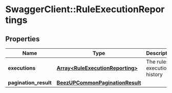 # SwaggerClient::RuleExecutionReportings

## Properties
Name | Type | Description | Notes
------------ | ------------- | ------------- | -------------
**executions** | [**Array&lt;RuleExecutionReporting&gt;**](RuleExecutionReporting.md) | The rules executions history | [optional] 
**pagination_result** | [**BeezUPCommonPaginationResult**](BeezUPCommonPaginationResult.md) |  | [optional] 


